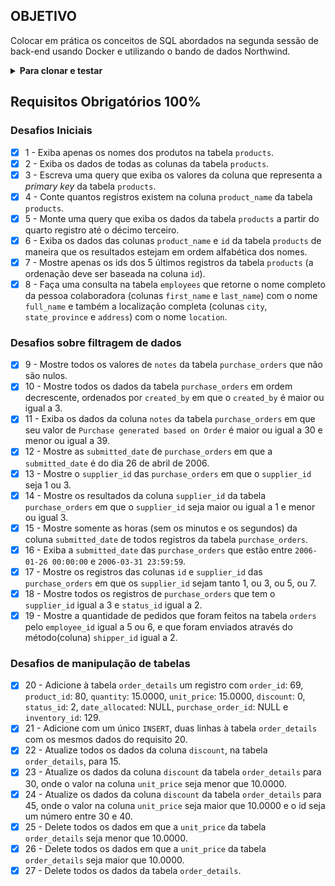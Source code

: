 ## OBJETIVO
Colocar em prática os  conceitos de SQL abordados na segunda sessão de back-end usando Docker e utilizando o bando de dados Northwind.

<details>
<summary><strong>Para clonar e testar</strong></summary><br />

1. Clone o repositório
* `git clone git@github.com:georgia-rocha/mysql-all-for-one.git`
* Entre na pasta do repositório que você acabou de clonar:

<details>
<summary>2. Escolha se vai rodar o projeto localmente ou pelo Docker e faça o npm install:</summary>
 
 <details>
  <summary><strong>🐋 Rodando no Docker vs Localmente</strong></summary><br />

  ## Com Docker

  **:warning: Antes de começar, seu docker-compose precisa estar na versão 1.29 ou superior. [Veja aqui](https://www.digitalocean.com/community/tutorials/how-to-install-and-use-docker-compose-on-ubuntu-20-04-pt) ou [na documentação](https://docs.docker.com/compose/install/) como instalá-lo. No primeiro artigo, você pode substituir onde está com `1.26.0` por `1.29.2`.**

  > :information_source: Rode os serviços `node` e `db` com o comando `docker-compose up -d`.
  - Lembre-se de parar o `mysql` se estiver usando localmente na porta padrão (`3306`), ou adapte, caso queria fazer uso da aplicação em containers
  - Esses serviços irão inicializar um container chamado `all_for_one` e outro chamado `all_for_one_db`.
  - A partir daqui você pode rodar o container `all_for_one` via CLI ou abri-lo no VS Code.

  > :information_source: Use o comando `docker exec -it all_for_one bash`.
  - Ele te dará acesso ao terminal interativo do container criado pelo compose, que está rodando em segundo plano.
  - As credencias de acesso ao banco de dados estão definidas no arquivo `docker-compose.yml`, e são acessíveis no container através das variáveis de ambiente `MYSQL_USER` e `MYSQL_PASSWORD`. 💡

  > :information_source: Instale as dependências [**Caso existam**] com `npm install`. (Instale dentro do container)

  - **:warning: Atenção:** Caso opte por utilizar o Docker, **TODOS** os comandos disponíveis no `package.json` (npm start, npm test, npm run dev, ...) devem ser executados **DENTRO** do container, ou seja, no terminal que aparece após a execução do comando `docker exec` citado acima.

  - **:warning: Atenção:** O **git** dentro do container não vem configurado com suas credenciais. Ou faça os commits fora do container, ou configure as suas credenciais do git dentro do container.

  - **:warning: Atenção:** Não rode o comando npm audit fix! Ele atualiza várias dependências do projeto, e essa atualização gera conflitos com o avaliador.

  - ✨ **Dica:** A extensão `Remote - Containers` (que estará na seção de extensões recomendadas do VS Code) é indicada para que você possa desenvolver sua aplicação no container Docker direto no VS Code, como você faz com seus arquivos locais.

   <br />

  ## Sem Docker

  > :information_source: Instale as dependências [**Caso existam**] com `npm install`

  - **:warning: Atenção:** Não rode o comando npm audit fix! Ele atualiza várias dependências do projeto, e essa atualização gera conflitos com o avaliador.

  - **✨ Dica:** Para rodar o projeto desta forma, obrigatoriamente você deve ter o `node` instalado em seu computador.
  - **✨ Dica:** O avaliador espera que a versão do `node` utilizada seja a 16.

  <br/>
</details>

<details>
  <summary><strong>📑 Instruções para testar as queries</strong></summary><br />

  #### Para executar os testes locais com Docker 🐋

  - Após ter seguido os passos anteriores do `docker-compose up -d` e `docker exec -it all_for_one bash`, dentro do terminal interativo do container, rode:
  ```sh
  npm test
  ```

  #### Para executar os testes locais usando a instalação do MySQL feita na sua máquina 💻

  - Para executar localmente os testes é preciso escrever o seguinte no seu terminal:
  ```sh
  MYSQL_USER=<SEU_NOME_DE_PESSOA_USUARIA> MYSQL_PASSWORD=<SUA SENHA> HOSTNAME=<NOME_DO_HOST> PORT=<PORTA> npm test
  ```

  - Não esqueça de substituir os locais indicados com `< >` por suas credenciais:
  ```sh
  MYSQL_USER=root MYSQL_PASSWORD=password HOSTNAME=localhost PORT=3306 npm test
  ```

  #### Dicas e pontos de atenção

  - ✨ **Dica:** variáveis de ambiente definidas na mesma linha do comando valem apenas para aquele comando. Se preferir, você pode exportar as variáveis de ambiente para toda a _sessão_ (todos os comandos até você fechar aquele terminal). Por exemplo:
  ```sh
  export MYSQL_USER=root MYSQL_PASSWORD=password HOSTNAME=localhost PORT=3306
  ```
  > E depois disso você só precisa rodar `npm test` quando for testar os projetos.

  - ✨ **Dica:** Caso queira utilizar _Docker_ para rodar os testes localmente, basta executar o comando:
  ```sh
  docker run -p 3306:3306 --name mysql_57 -e MYSQL_ROOT_PASSWORD=1234 -d mysql:5.7 mysqld --default-authentication-plugin=mysql_native_password
  ```
  - Depois de usar o comando acima, agora basta executar os testes digitando no terminal:
  ```sh
  MYSQL_USER=root MYSQL_PASSWORD=1234 HOSTNAME=localhost npm test
  ```

  <details close>
    <summary>O que está sendo feito na dica acima</summary>
    <br>

    - :point_right: flag --name:
    > Define um nome para o nosso _container_: "meu-mysql-5_7".

    - :point_right: flag -e:
    > Define a variável de ambiente "MYSQL_ROOT_PASSWORD" com o valor "1234".

    - :point_right: flag -d:
    > Define que o container rode em segundo plano.

    - :point_right: flag -p:
    > Mapeia uma porta local a uma porta do _container_.

    - :point_right: mysql:5.7:
    > Define qual versão da imagem  mySQL queremos, no caso, a 5.7, que é a esperada pelo avaliador.
  </details>

  - **:warning: Atenção:** O avaliador espera que a versão do  MySQL seja a 5.7. Em caso de erro nos testes, verifique se essa é a versão que está sendo usada por você.

  - **:warning: Atenção:** Não é necessário colocar `USE northwind` ou `SET SQL_SAFE_UPDATES = 0;` no início dos seus arquivos

  - **:warning: Atenção:** Após a execução dos teste locais, o banco de dados `northwind` é recriado :warning:
</details>
</details>


3. Verifique se os testes estão executando:
  * `npm test`
  
 ## O que foi necessário para iniciar o projeto
 
* Criar uma nova branch a partir da main - git checkout -b;
* Criar os arquivos que iriam ser usados para guardar o código usado para manipulação das tabalas do banco de dados - touch desafio{1..27}.sql;
* Rodar o compose docker-compose up -d;
* Rodar o container docker exec -it all_for_one bash;
* Instalar dentro do container as dependências com o npm install;
 **:warning: O docker-compose precisou estar na versão 1.29 ou superior.
</details>

## Requisitos Obrigatórios 100%

### Desafios Iniciais

- [x] 1 - Exiba apenas os nomes dos produtos na tabela `products`.
- [x] 2 - Exiba os dados de todas as colunas da tabela `products`.
- [x] 3 - Escreva uma query que exiba os valores da coluna que representa a _primary key_ da tabela `products`.
- [x] 4 - Conte quantos registros existem na coluna `product_name` da tabela `products`.
- [x] 5 - Monte uma query que exiba os dados da tabela `products` a partir do quarto registro até o décimo terceiro.
- [x] 6 - Exiba os dados das colunas `product_name` e `id` da tabela `products` de maneira que os resultados estejam em ordem alfabética dos nomes.
- [x] 7 - Mostre apenas os ids dos 5 últimos registros da tabela `products` (a ordenação deve ser baseada na coluna `id`).
- [x] 8 - Faça uma consulta na tabela `employees` que retorne o nome completo da pessoa colaboradora (colunas `first_name` e `last_name`) com o nome `full_name` e também a localização completa (colunas `city`, `state_province` e `address`) com o nome `location`.

### Desafios sobre filtragem de dados

- [x] 9 - Mostre todos os valores de `notes` da tabela `purchase_orders` que não são nulos.
- [x] 10 - Mostre todos os dados da tabela `purchase_orders` em ordem decrescente, ordenados por `created_by` em que o `created_by` é maior ou igual a 3.
- [x] 11 - Exiba os dados da coluna `notes` da tabela `purchase_orders` em que seu valor de `Purchase generated based on Order` é maior ou igual a 30 e menor ou igual a 39.
- [x] 12 - Mostre as `submitted_date` de `purchase_orders` em que a `submitted_date` é do dia 26 de abril de 2006.
- [x] 13 - Mostre o `supplier_id` das `purchase_orders` em que o `supplier_id` seja 1 ou 3.
- [x] 14 - Mostre os resultados da coluna `supplier_id` da tabela `purchase_orders` em que o `supplier_id` seja maior ou igual a 1 e menor ou igual 3.
- [x] 15 - Mostre somente as horas (sem os minutos e os segundos) da coluna `submitted_date` de todos registros da tabela `purchase_orders`.
- [x] 16 - Exiba a `submitted_date` das `purchase_orders` que estão entre `2006-01-26 00:00:00` e `2006-03-31 23:59:59`.
- [x] 17 - Mostre os registros das colunas `id` e `supplier_id` das `purchase_orders` em que os `supplier_id` sejam tanto 1, ou 3, ou 5, ou 7.
- [x] 18 - Mostre todos os registros de `purchase_orders` que tem o `supplier_id` igual a 3 e `status_id` igual a 2.
- [x] 19 - Mostre a quantidade de pedidos que foram feitos na tabela `orders` pelo `employee_id` igual a 5 ou 6, e que foram enviados através do método(coluna) `shipper_id` igual a 2.

### Desafios de manipulação de tabelas

- [x] 20 - Adicione à tabela `order_details` um registro com `order_id`: 69, `product_id`: 80, `quantity`: 15.0000, `unit_price`: 15.0000, `discount`: 0, `status_id`: 2, `date_allocated`: NULL, `purchase_order_id`: NULL e `inventory_id`: 129.
- [x] 21 - Adicione com um único `INSERT`, duas linhas à tabela `order_details` com os mesmos dados do requisito 20.
- [x] 22 - Atualize todos os dados da coluna `discount`, na tabela `order_details`, para 15.
- [x] 23 - Atualize os dados da coluna `discount` da tabela `order_details` para 30, onde o valor na coluna `unit_price` seja menor que 10.0000.
- [x] 24 - Atualize os dados da coluna `discount` da tabela `order_details` para 45, onde o valor na coluna `unit_price` seja maior que 10.0000 e o id seja um número entre 30 e 40.
- [x] 25 - Delete todos os dados em que a `unit_price` da tabela `order_details` seja menor que 10.0000.
- [x] 26 - Delete todos os dados em que a `unit_price` da tabela `order_details` seja maior que 10.0000.
- [x] 27 - Delete todos os dados da tabela `order_details`.
